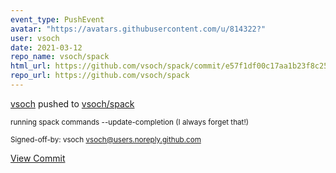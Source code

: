 ```yaml
---
event_type: PushEvent
avatar: "https://avatars.githubusercontent.com/u/814322?"
user: vsoch
date: 2021-03-12
repo_name: vsoch/spack
html_url: https://github.com/vsoch/spack/commit/e57f1df00c17aa1b23f8c250ef897be3d6f42c21
repo_url: https://github.com/vsoch/spack
---
```


<a href='https://github.com/vsoch' target='_blank'>vsoch</a> pushed to <a href='https://github.com/vsoch/spack' target='_blank'>vsoch/spack</a>

<small>running spack commands --update-completion (I always forget that!)

Signed-off-by: vsoch <vsoch@users.noreply.github.com></small>

<a href='https://github.com/vsoch/spack/commit/e57f1df00c17aa1b23f8c250ef897be3d6f42c21' target='_blank'>View Commit</a>